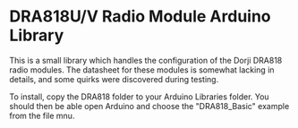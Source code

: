 DRA818U/V Radio Module Arduino Library
======
This is a small library which handles the configuration of the Dorji DRA818 radio modules. The datasheet for these modules is somewhat lacking in details, and some quirks were discovered during testing.

To install, copy the DRA818 folder to your Arduino Libraries folder. You should then be able open Arduino and choose the "DRA818_Basic" example from the file mnu. 

